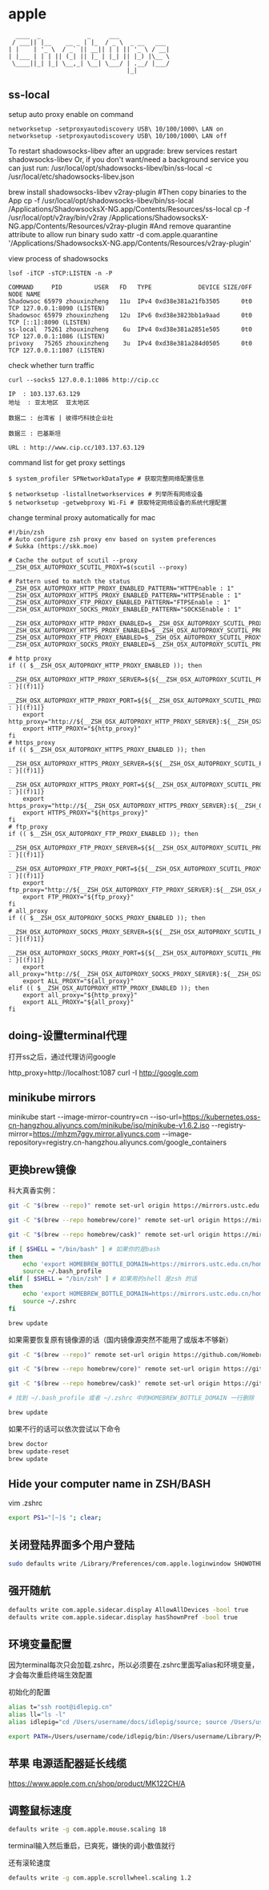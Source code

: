 # apple

```
  ____  _             _     ___              
 / ___|| |__    __ _ | |_  / _ \  _ __   ___ 
| |    | '_ \  / _` || __|| | | || '_ \ / __|
| |___ | | | || (_| || |_ | |_| || |_) |\__ \
 \____||_| |_| \__,_| \__| \___/ | .__/ |___/
                                 |_|         
```



## ss-local


setup auto proxy enable on command

```
networksetup -setproxyautodiscovery USB\ 10/100/1000\ LAN on
networksetup -setproxyautodiscovery USB\ 10/100/1000\ LAN off
```


To restart shadowsocks-libev after an upgrade:
  brew services restart shadowsocks-libev
Or, if you don't want/need a background service you can just run:
  /usr/local/opt/shadowsocks-libev/bin/ss-local -c /usr/local/etc/shadowsocks-libev.json


brew install shadowsocks-libev v2ray-plugin
#Then copy binaries to the App
cp -f /usr/local/opt/shadowsocks-libev/bin/ss-local  /Applications/ShadowsocksX-NG.app/Contents/Resources/ss-local
cp -f /usr/local/opt/v2ray/bin/v2ray  /Applications/ShadowsocksX-NG.app/Contents/Resources/v2ray-plugin
#And remove quarantine attribute to allow run binary
sudo xattr -d com.apple.quarantine '/Applications/ShadowsocksX-NG.app/Contents/Resources/v2ray-plugin'


view process of shadowsocks

```
lsof -iTCP -sTCP:LISTEN -n -P
```

```
COMMAND     PID         USER   FD   TYPE             DEVICE SIZE/OFF NODE NAME
Shadowsoc 65979 zhouxinzheng   11u  IPv4 0xd38e381a21fb3505      0t0  TCP 127.0.0.1:8090 (LISTEN)
Shadowsoc 65979 zhouxinzheng   12u  IPv6 0xd38e3823bb1a9aad      0t0  TCP [::1]:8090 (LISTEN)
ss-local  75261 zhouxinzheng    6u  IPv4 0xd38e381a2851e505      0t0  TCP 127.0.0.1:1086 (LISTEN)
privoxy   75265 zhouxinzheng    3u  IPv4 0xd38e381a284d0505      0t0  TCP 127.0.0.1:1087 (LISTEN)
```

check whether turn traffic

```
curl --socks5 127.0.0.1:1086 http://cip.cc
```

```
IP	: 103.137.63.129
地址	: 亚太地区  亚太地区

数据二	: 台湾省 | 彼得巧科技企业社

数据三	: 巴基斯坦

URL	: http://www.cip.cc/103.137.63.129
```

command list for get proxy settings 


```
$ system_profiler SPNetworkDataType # 获取完整网络配置信息

$ networksetup -listallnetworkservices # 列举所有网络设备
$ networksetup -getwebproxy Wi-Fi # 获取特定网络设备的系统代理配置

```


change terminal proxy automatically for mac

```
#!/bin/zsh
# Auto configure zsh proxy env based on system preferences
# Sukka (https://skk.moe)

# Cache the output of scutil --proxy
__ZSH_OSX_AUTOPROXY_SCUTIL_PROXY=$(scutil --proxy)

# Pattern used to match the status
__ZSH_OSX_AUTOPROXY_HTTP_PROXY_ENABLED_PATTERN="HTTPEnable : 1"
__ZSH_OSX_AUTOPROXY_HTTPS_PROXY_ENABLED_PATTERN="HTTPSEnable : 1"
__ZSH_OSX_AUTOPROXY_FTP_PROXY_ENABLED_PATTERN="FTPSEnable : 1"
__ZSH_OSX_AUTOPROXY_SOCKS_PROXY_ENABLED_PATTERN="SOCKSEnable : 1"

__ZSH_OSX_AUTOPROXY_HTTP_PROXY_ENABLED=$__ZSH_OSX_AUTOPROXY_SCUTIL_PROXY[(I)$__ZSH_OSX_AUTOPROXY_HTTP_PROXY_ENABLED_PATTERN]
__ZSH_OSX_AUTOPROXY_HTTPS_PROXY_ENABLED=$__ZSH_OSX_AUTOPROXY_SCUTIL_PROXY[(I)$__ZSH_OSX_AUTOPROXY_HTTPS_PROXY_ENABLED_PATTERN]
__ZSH_OSX_AUTOPROXY_FTP_PROXY_ENABLED=$__ZSH_OSX_AUTOPROXY_SCUTIL_PROXY[(I)$__ZSH_OSX_AUTOPROXY_FTP_PROXY_ENABLED_PATTERN]
__ZSH_OSX_AUTOPROXY_SOCKS_PROXY_ENABLED=$__ZSH_OSX_AUTOPROXY_SCUTIL_PROXY[(I)$__ZSH_OSX_AUTOPROXY_SOCKS_PROXY_ENABLED_PATTERN]

# http proxy
if (( $__ZSH_OSX_AUTOPROXY_HTTP_PROXY_ENABLED )); then
    __ZSH_OSX_AUTOPROXY_HTTP_PROXY_SERVER=${${__ZSH_OSX_AUTOPROXY_SCUTIL_PROXY#*HTTPProxy : }[(f)1]}
    __ZSH_OSX_AUTOPROXY_HTTP_PROXY_PORT=${${__ZSH_OSX_AUTOPROXY_SCUTIL_PROXY#*HTTPPort : }[(f)1]}
    export http_proxy="http://${__ZSH_OSX_AUTOPROXY_HTTP_PROXY_SERVER}:${__ZSH_OSX_AUTOPROXY_HTTP_PROXY_PORT}"
    export HTTP_PROXY="${http_proxy}"
fi
# https_proxy
if (( $__ZSH_OSX_AUTOPROXY_HTTPS_PROXY_ENABLED )); then
    __ZSH_OSX_AUTOPROXY_HTTPS_PROXY_SERVER=${${__ZSH_OSX_AUTOPROXY_SCUTIL_PROXY#*HTTPSProxy : }[(f)1]}
    __ZSH_OSX_AUTOPROXY_HTTPS_PROXY_PORT=${${__ZSH_OSX_AUTOPROXY_SCUTIL_PROXY#*HTTPSPort : }[(f)1]}
    export https_proxy="http://${__ZSH_OSX_AUTOPROXY_HTTPS_PROXY_SERVER}:${__ZSH_OSX_AUTOPROXY_HTTPS_PROXY_PORT}"
    export HTTPS_PROXY="${https_proxy}"
fi
# ftp_proxy
if (( $__ZSH_OSX_AUTOPROXY_FTP_PROXY_ENABLED )); then
    __ZSH_OSX_AUTOPROXY_FTP_PROXY_SERVER=${${__ZSH_OSX_AUTOPROXY_SCUTIL_PROXY#*FTPProxy : }[(f)1]}
    __ZSH_OSX_AUTOPROXY_FTP_PROXY_PORT=${${__ZSH_OSX_AUTOPROXY_SCUTIL_PROXY#*FTPPort : }[(f)1]}
    export ftp_proxy="http://${__ZSH_OSX_AUTOPROXY_FTP_PROXY_SERVER}:${__ZSH_OSX_AUTOPROXY_FTP_PROXY_PORT}"
    export FTP_PROXY="${ftp_proxy}"
fi
# all_proxy
if (( $__ZSH_OSX_AUTOPROXY_SOCKS_PROXY_ENABLED )); then
    __ZSH_OSX_AUTOPROXY_SOCKS_PROXY_SERVER=${${__ZSH_OSX_AUTOPROXY_SCUTIL_PROXY#*SOCKSProxy : }[(f)1]}
    __ZSH_OSX_AUTOPROXY_SOCKS_PROXY_PORT=${${__ZSH_OSX_AUTOPROXY_SCUTIL_PROXY#*SOCKSPort : }[(f)1]}
    export all_proxy="http://${__ZSH_OSX_AUTOPROXY_SOCKS_PROXY_SERVER}:${__ZSH_OSX_AUTOPROXY_SOCKS_PROXY_PORT}"
    export ALL_PROXY="${all_proxy}"
elif (( $__ZSH_OSX_AUTOPROXY_HTTP_PROXY_ENABLED )); then
    export all_proxy="${http_proxy}"
    export ALL_PROXY="${all_proxy}"
fi
```





## doing-设置terminal代理

打开ss之后，通过代理访问google

http_proxy=http://localhost:1087 curl -I http://google.com


## minikube mirrors

minikube start --image-mirror-country=cn   --iso-url=https://kubernetes.oss-cn-hangzhou.aliyuncs.com/minikube/iso/minikube-v1.6.2.iso  --registry-mirror=https://mhzm7ggy.mirror.aliyuncs.com  --image-repository=registry.cn-hangzhou.aliyuncs.com/google_containers






## 更换brew镜像

科大真香实例：

```bash
git -C "$(brew --repo)" remote set-url origin https://mirrors.ustc.edu.cn/brew.git

git -C "$(brew --repo homebrew/core)" remote set-url origin https://mirrors.ustc.edu.cn/homebrew-core.git

git -C "$(brew --repo homebrew/cask)" remote set-url origin https://mirrors.ustc.edu.cn/homebrew-cask.git

if [ $SHELL = "/bin/bash" ] # 如果你的是bash
then 
    echo 'export HOMEBREW_BOTTLE_DOMAIN=https://mirrors.ustc.edu.cn/homebrew-bottles/' >> ~/.bash_profile
    source ~/.bash_profile
elif [ $SHELL = "/bin/zsh" ] # 如果用的shell 是zsh 的话
then
    echo 'export HOMEBREW_BOTTLE_DOMAIN=https://mirrors.ustc.edu.cn/homebrew-bottles/' >> ~/.zshrc
    source ~/.zshrc
fi

brew update
```

如果需要恢复原有镜像源的话（国内镜像源突然不能用了或版本不够新）

```bash
git -C "$(brew --repo)" remote set-url origin https://github.com/Homebrew/brew.git

git -C "$(brew --repo homebrew/core)" remote set-url origin https://github.com/Homebrew/homebrew-core.git

git -C "$(brew --repo homebrew/cask)" remote set-url origin https://github.com/Homebrew/homebrew-cask.git

# 找到 ~/.bash_profile 或者 ~/.zshrc 中的HOMEBREW_BOTTLE_DOMAIN 一行删除

brew update
```

如果不行的话可以依次尝试以下命令

```bash
brew doctor
brew update-reset
brew update
```


## Hide your computer name in ZSH/BASH

vim .zshrc

```bash
export PS1="[~]$ "; clear;
```

## 关闭登陆界面多个用户登陆


```bash
sudo defaults write /Library/Preferences/com.apple.loginwindow SHOWOTHERUSERS_MANAGED -bool FALSE
```

## 强开随航

```bash
defaults write com.apple.sidecar.display AllowAllDevices -bool true
defaults write com.apple.sidecar.display hasShownPref -bool true
```

## 环境变量配置

因为terminal每次只会加载.zshrc，所以必须要在.zshrc里面写alias和环境变量，才会每次重启终端生效配置

初始化的配置

```bash
alias t="ssh root@idlepig.cn"
alias ll="ls -l"
alias idlepig="cd /Users/username/docs/idlepig/source; source /Users/username/code/idlepig/bin/activate"

export PATH=/Users/username/code/idlepig/bin:/Users/username/Library/Python/3.8/bin:$PATH
```



## 苹果 电源适配器延长线缆


https://www.apple.com.cn/shop/product/MK122CH/A


## 调整鼠标速度

```bash
defaults write -g com.apple.mouse.scaling 18
```

terminal输入然后重启，已爽死，嫌快的调小数值就行

还有滚轮速度

```bash
defaults write -g com.apple.scrollwheel.scaling 1.2
```


